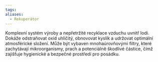 ```yaml
---
tags: 
aliases:
  - Rekuperátor
---
```

Komplexní systém výroby a nepřetržité recyklace vzduchu uvnitř lodi. Dokáže odstraňovat oxid uhličitý, obnovovat kyslík a udržovat optimální atmosférické složení. Může být vybaven mnohaúrovňovými filtry, které zachytávají mikroorganismy, prach a potenciálně škodlivé částice, čímž zajišťuje hygienické a bezpečné prostředí pro posádku.
